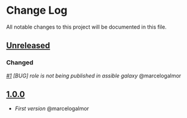 # Change Log

All notable changes to this project will be documented in this file.

## [Unreleased](https://github.com/idealista/tinyproxy_role/tree/develop)
### Changed
 *[#1](https://github.com/idealista/tinyproxy_role/issues/1) [BUG] role is not being published in assible galaxy* @marcelogalmor

## [1.0.0](https://github.com/idealista/tinyproxy_role/tree/1.0.0)
- *First version* @marcelogalmor
